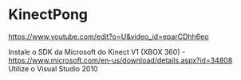 # KinectPong

https://www.youtube.com/edit?o=U&video_id=eparCDhh6eo

Instale o SDK da Microsoft do Kinect V1 (XBOX 360) - https://www.microsoft.com/en-us/download/details.aspx?id=34808<br />
Utilize o Visual Studio 2010<br />
